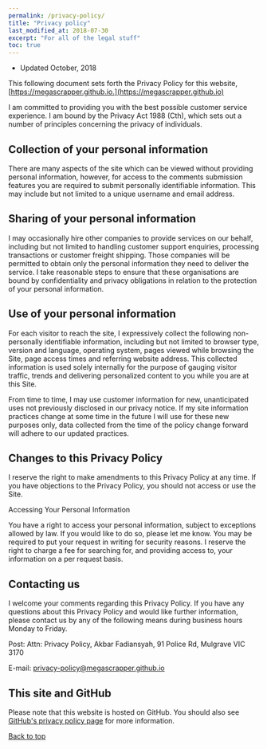 ```yaml
---
permalink: /privacy-policy/
title: "Privacy policy"
last_modified_at: 2018-07-30
excerpt: "For all of the legal stuff"
toc: true
---
```

- Updated October, 2018

This following document sets forth the Privacy Policy for this website, [https://megascrapper.github.io.](https://megascrapper.github.io)

I am committed to providing you with the best possible customer service experience. I am bound by the Privacy Act 1988 (Cth), which sets out a number of principles concerning the privacy of individuals.

## Collection of your personal information

There are many aspects of the site which can be viewed without providing personal information, however, for access to the comments submission features you are required to submit personally identifiable information. This may include but not limited to a unique username and email address. 

## Sharing of your personal information

I may occasionally hire other companies to provide services on our behalf, including but not limited to handling customer support enquiries, processing transactions or customer freight shipping. Those companies will be permitted to obtain only the personal information they need to deliver the service. I take reasonable steps to ensure that these organisations are bound by confidentiality and privacy obligations in relation to the protection of your personal information.

## Use of your personal information

For each visitor to reach the site, I expressively collect the following non-personally identifiable information, including but not limited to browser type, version and language, operating system, pages viewed while browsing the Site, page access times and referring website address. This collected information is used solely internally for the purpose of gauging visitor traffic, trends and delivering personalized content to you while you are at this Site.

From time to time, I may use customer information for new, unanticipated uses not previously disclosed in our privacy notice. If my site information practices change at some time in the future I will use for these new purposes only, data collected from the time of the policy change forward will adhere to our updated practices.

## Changes to this Privacy Policy

I reserve the right to make amendments to this Privacy Policy at any time. If you have objections to the Privacy Policy, you should not access or use the Site.

Accessing Your Personal Information

You have a right to access your personal information, subject to exceptions allowed by law. If you would like to do so, please let me know. You may be required to put your request in writing for security reasons. I reserve the right to charge a fee for searching for, and providing access to, your information on a per request basis.

## Contacting us

I welcome your comments regarding this Privacy Policy. If you have any questions about this Privacy Policy and would like further information, please contact us by any of the following means during business hours Monday to Friday.

Post: Attn: Privacy Policy,
Akbar Fadiansyah,
91 Police Rd, Mulgrave VIC 3170

E-mail: [privacy-policy@megascrapper.github.io](mailto:privacy-policy@megascrapper.github.io)

## This site and GitHub
Please note that this website is hosted on GitHub. You should also see [GitHub's privacy policy page](https://help.github.com/articles/github-privacy-statement/) for more information. 

[Back to top](#top)